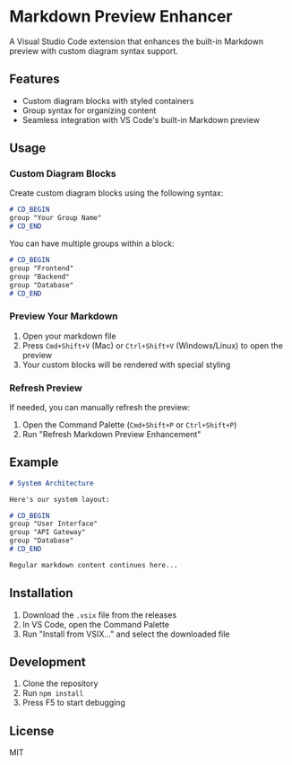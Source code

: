 # Markdown Preview Enhancer

A Visual Studio Code extension that enhances the built-in Markdown preview with custom diagram syntax support.

## Features

- Custom diagram blocks with styled containers
- Group syntax for organizing content
- Seamless integration with VS Code's built-in Markdown preview

## Usage

### Custom Diagram Blocks

Create custom diagram blocks using the following syntax:

```markdown
# CD_BEGIN
group "Your Group Name"
# CD_END
```

You can have multiple groups within a block:

```markdown
# CD_BEGIN
group "Frontend"
group "Backend"
group "Database"
# CD_END
```

### Preview Your Markdown

1. Open your markdown file
2. Press `Cmd+Shift+V` (Mac) or `Ctrl+Shift+V` (Windows/Linux) to open the preview
3. Your custom blocks will be rendered with special styling

### Refresh Preview

If needed, you can manually refresh the preview:
1. Open the Command Palette (`Cmd+Shift+P` or `Ctrl+Shift+P`)
2. Run "Refresh Markdown Preview Enhancement"

## Example

```markdown
# System Architecture

Here's our system layout:

# CD_BEGIN
group "User Interface"
group "API Gateway"
group "Database"
# CD_END

Regular markdown content continues here...
```

## Installation

1. Download the `.vsix` file from the releases
2. In VS Code, open the Command Palette
3. Run "Install from VSIX..." and select the downloaded file

## Development

1. Clone the repository
2. Run `npm install`
3. Press F5 to start debugging

## License

MIT 